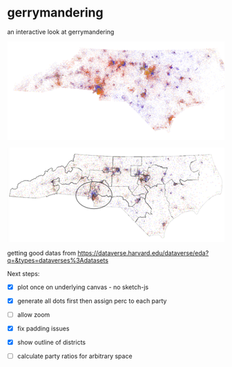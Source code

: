 # gerrymandering

an interactive look at gerrymandering

![gerrymandering](/img/nc-registration.png?raw=true "gerrymandering")

![gerrymandering](/img/nc-districts.png?raw=true "gerrymandering")

getting good datas from https://dataverse.harvard.edu/dataverse/eda?q=&types=dataverses%3Adatasets

Next steps:
 - [x] plot once on underlying canvas - no sketch-js
 - [x] generate all dots first then assign perc to each party
 - [ ] allow zoom
 - [x] fix padding issues

 - [x] show outline of districts
 - [ ] calculate party ratios for arbitrary space
